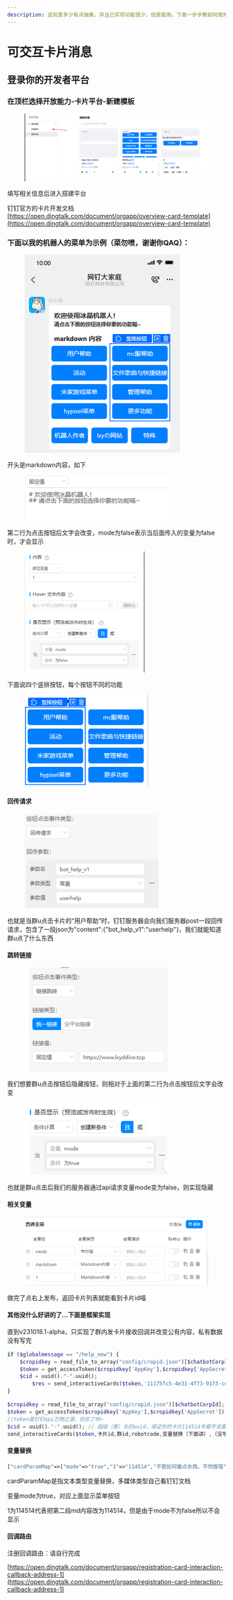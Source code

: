 ```yaml
---
description: 这玩意多少有点抽象，并且已实现功能很少，但是能用。下面一步步教如何使用qwq
---
```


# 可交互卡片消息

## 登录你的开发者平台

### 在顶栏选择开放能力-卡片平台-新建模板

<figure><img src="../../.gitbook/assets/image (1).png" alt=""><figcaption></figcaption></figure>

填写相关信息后进入搭建平台

钉钉官方的卡片开发文档[https://open.dingtalk.com/document/orgapp/overview-card-template](https://open.dingtalk.com/document/orgapp/overview-card-template)

### 下面以我的机器人的菜单为示例（菜勿喷，谢谢你QAQ）：

<figure><img src="../../.gitbook/assets/image (2).png" alt=""><figcaption></figcaption></figure>

开头是markdown内容，如下

<figure><img src="../../.gitbook/assets/image (3).png" alt=""><figcaption></figcaption></figure>

第二行为点击按钮后文字会改变，mode为false表示当后面传入的变量为false时，才会显示

<figure><img src="../../.gitbook/assets/image (4).png" alt="" width="277"><figcaption></figcaption></figure>

下面说四个竖排按钮，每个按钮不同的功能

<figure><img src="../../.gitbook/assets/image (5).png" alt=""><figcaption></figcaption></figure>

#### 回传请求

<figure><img src="../../.gitbook/assets/image (8).png" alt=""><figcaption></figcaption></figure>

也就是当群u点击卡片的“用户帮助”时，钉钉服务器会向我们服务器post一段回传请求，包含了一段json为"content":{"bot\_help\_v1":"userhelp"}，我们就能知道群u点了什么东西

#### 跳转链接

<figure><img src="../../.gitbook/assets/image (9).png" alt=""><figcaption></figcaption></figure>

我们想要群u点击按钮后隐藏按钮，则相对于上面的第二行为点击按钮后文字会改变

<figure><img src="../../.gitbook/assets/image (10).png" alt=""><figcaption></figcaption></figure>

也就是群u点击后我们的服务器通过api请求变量mode变为false，则实现隐藏

#### 相关变量

<figure><img src="../../.gitbook/assets/image.png" alt=""><figcaption></figcaption></figure>

做完了点右上发布，返回卡片列表就能看到卡片id喵

#### 其他没什么好讲的了...下面是框架实现

直到v231018.1-alpha，只实现了群内发卡片接收回调并改变公有内容，私有数据没有写完

```php
if ($globalmessage == "/help_new") {
    $cropidkey = read_file_to_array("config/cropid.json")[$chatbotCorpId];
    $token = get_accessToken($cropidkey['AppKey'],$cropidkey['AppSecret']);
    $cid = uuid()."-".uuid();
        $res = send_interactiveCards($token,'11175fc5-4e31-4f73-9173-ce66eea596a7.schema',$conversationId,$robotCode,1,["cardParamMap"=>["mode"=>"true","1"=>"114514","不管如何塞点东西，不然报错"=>"不然狠狠厚儒你"]],"",$cid,"xxxx");
}
```

```php
$cropidkey = read_file_to_array("config/cropid.json")[$chatbotCorpId];
$token = get_accessToken($cropidkey['AppKey'],$cropidkey['AppSecret']);
//token是钉钉api万物之源，别忘了哟~
$cid = uuid()."-".uuid(); // 超级（寄）长的uuid，保证你的卡片114514年都不会重复uuid，当然，你可以用自己的
send_interactiveCards($token,卡片id,群id,robotcode,变量替换（下面讲）,（没写完，传空值）,$cid（可选，不写就写null框架自动配置, 回调路由（可选，下面讲）); //这段才是关
```

#### 变量替换

```php
["cardParamMap"=>["mode"=>"true","1"=>"114514","不管如何塞点东西，不然报错"=>"不然狠狠厚儒你"]]
```

cardParamMap是指文本类型变量替换，多媒体类型自己看钉钉文档

变量mode为true，对应上面显示菜单按钮

1为114514代表把第二段md内容改为114514，但是由于mode不为false所以不会显示

#### 回调路由

注册回调路由：请自行完成

[https://open.dingtalk.com/document/orgapp/registration-card-interaction-callback-address-1](https://open.dingtalk.com/document/orgapp/registration-card-interaction-callback-address-1)
